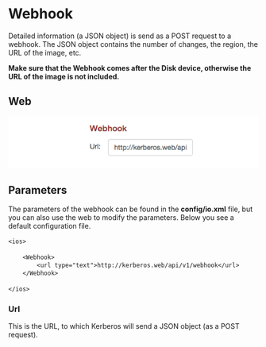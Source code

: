 # Webhook

Detailed information (a JSON object) is send as a POST request to a webhook. The JSON object contains the number of changes, the region, the URL of the image, etc. 

**Make sure that the Webhook comes after the Disk device, otherwise the URL of the image is not included.**

## Web 

![Webhook io](4_webhook.png)

## Parameters

The parameters of the webhook can be found in the **config/io.xml** file, but you can also use the web to modify the parameters. Below you see a default configuration file.

	<ios>

		<Webhook>
            <url type="text">http://kerberos.web/api/v1/webhook</url>
        </Webhook>
	    
	</ios>

### Url

This is the URL, to which Kerberos will send a JSON object (as a POST request).
